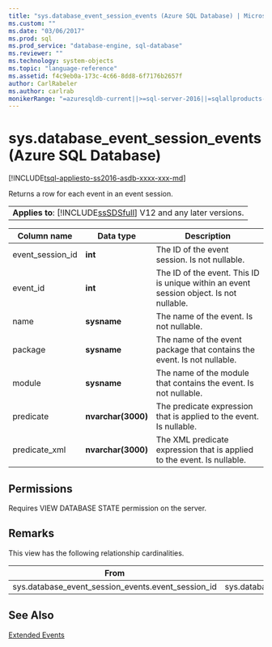 ```yaml
---
title: "sys.database_event_session_events (Azure SQL Database) | Microsoft Docs"
ms.custom: ""
ms.date: "03/06/2017"
ms.prod: sql
ms.prod_service: "database-engine, sql-database"
ms.reviewer: ""
ms.technology: system-objects
ms.topic: "language-reference"
ms.assetid: f4c9eb0a-173c-4c66-8dd8-6f7176b2657f
author: CarlRabeler
ms.author: carlrab
monikerRange: "=azuresqldb-current||>=sql-server-2016||=sqlallproducts-allversions||>=sql-server-linux-2017||=azuresqldb-mi-current"
---
```

# sys.database_event_session_events (Azure SQL Database)
[!INCLUDE[tsql-appliesto-ss2016-asdb-xxxx-xxx-md](../../includes/tsql-appliesto-ss2016-asdb-xxxx-xxx-md.md)]

  Returns a row for each event in an event session.  
  
||  
|-|  
|**Applies to**: [!INCLUDE[ssSDSfull](../../includes/sssdsfull-md.md)] V12 and any later versions.|  
  
|Column name|Data type|Description|  
|-----------------|---------------|-----------------|  
|event_session_id|**int**|The ID of the event session. Is not nullable.|  
|event_id|**int**|The ID of the event. This ID is unique within an event session object. Is not nullable.|  
|name|**sysname**|The name of the event. Is not nullable.|  
|package|**sysname**|The name of the event package that contains the event. Is not nullable.|  
|module|**sysname**|The name of the module that contains the event. Is not nullable.|  
|predicate|**nvarchar(3000)**|The predicate expression that is applied to the event. Is nullable.|  
|predicate_xml|**nvarchar(3000)**|The XML predicate expression that is applied to the event. Is nullable.|  
  
## Permissions  
 Requires VIEW DATABASE STATE permission on the server.  
  
## Remarks  
 This view has the following relationship cardinalities.  
  
| From | To | Relationship |
| ---- | -- | ------------ |
|sys.database_event_session_events.event_session_id|sys.database_event_sessions.event_session_id|Many to one|  
  
## See Also  
 [Extended Events](../../relational-databases/extended-events/extended-events.md)  
  
  
